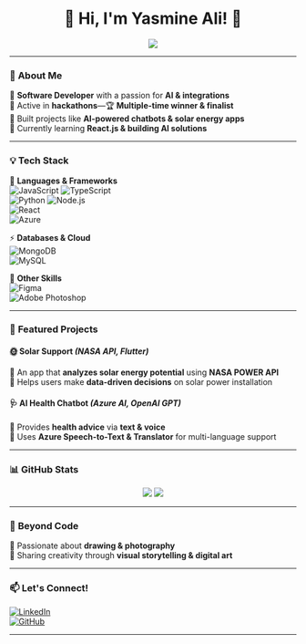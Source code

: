 <h1 align="center">👋 Hi, I'm Yasmine Ali! 🚀</h1>

<p align="center">
  <img src="https://readme-typing-svg.herokuapp.com?font=Fira+Code&weight=600&size=22&pause=1000&color=F7941D&width=550&lines=Software+Developer+%7C+AI+Enthusiast;Full-Stack+Developer+%7C+Problem+Solver;Hackathon+Winner+%7C+Tech+Explorer;Always+learning%2C+building%2C+and+creating!">
</p>

---

### 🌟 **About Me**
🔹 **Software Developer** with a passion for **AI & integrations**  
🔹 Active in **hackathons**—🏆 **Multiple-time winner & finalist**  
🔹 Built projects like **AI-powered chatbots & solar energy apps**  
🔹 Currently learning **React.js & building AI solutions**  

---

### 💡 **Tech Stack**
🚀 **Languages & Frameworks**  
![JavaScript](https://img.shields.io/badge/-JavaScript-F7DF1E?style=flat&logo=javascript&logoColor=black) 
![TypeScript](https://img.shields.io/badge/-TypeScript-007ACC?style=flat&logo=typescript&logoColor=white)  
![Python](https://img.shields.io/badge/-Python-3776AB?style=flat&logo=python&logoColor=white) 
![Node.js](https://img.shields.io/badge/-Node.js-339933?style=flat&logo=node.js&logoColor=white)  
![React](https://img.shields.io/badge/-React-61DAFB?style=flat&logo=react&logoColor=black)  
![Azure](https://img.shields.io/badge/-Microsoft_Azure-0089D6?style=flat&logo=microsoft-azure&logoColor=white)  

⚡ **Databases & Cloud**  
![MongoDB](https://img.shields.io/badge/-MongoDB-47A248?style=flat&logo=mongodb&logoColor=white)  
![MySQL](https://img.shields.io/badge/-MySQL-4479A1?style=flat&logo=mysql&logoColor=white)  

🎨 **Other Skills**  
![Figma](https://img.shields.io/badge/-Figma-F24E1E?style=flat&logo=figma&logoColor=white)  
![Adobe Photoshop](https://img.shields.io/badge/-Photoshop-31A8FF?style=flat&logo=adobe-photoshop&logoColor=white)  

---

### 🚀 **Featured Projects**
#### **🌞 Solar Support** *(NASA API, Flutter)*
🔹 An app that **analyzes solar energy potential** using **NASA POWER API**  
🔹 Helps users make **data-driven decisions** on solar power installation  

#### **🩺 AI Health Chatbot** *(Azure AI, OpenAI GPT)*
🔹 Provides **health advice** via **text & voice**  
🔹 Uses **Azure Speech-to-Text & Translator** for multi-language support  

---

### 📊 **GitHub Stats**
<p align="center">
  <img src="https://github-readme-streak-stats.herokuapp.com?user=your-github&theme=react&hide_border=true" />
  <img src="https://github-readme-stats.vercel.app/api/top-langs/?username=your-github&layout=compact&theme=react" />
</p>

---

### 🎨 **Beyond Code**  
🔹 Passionate about **drawing & photography**  
🔹 Sharing creativity through **visual storytelling & digital art**  

---

### 📫 **Let's Connect!**
[![LinkedIn](https://img.shields.io/badge/LinkedIn-Connect-blue?style=flat-square&logo=linkedin)](https://www.linkedin.com/in/yasmine-ali-94223823a/)  
[![GitHub](https://img.shields.io/badge/GitHub-Follow-black?style=flat-square&logo=github)](https://github.com/Yasmine-Aly)  

---

  
